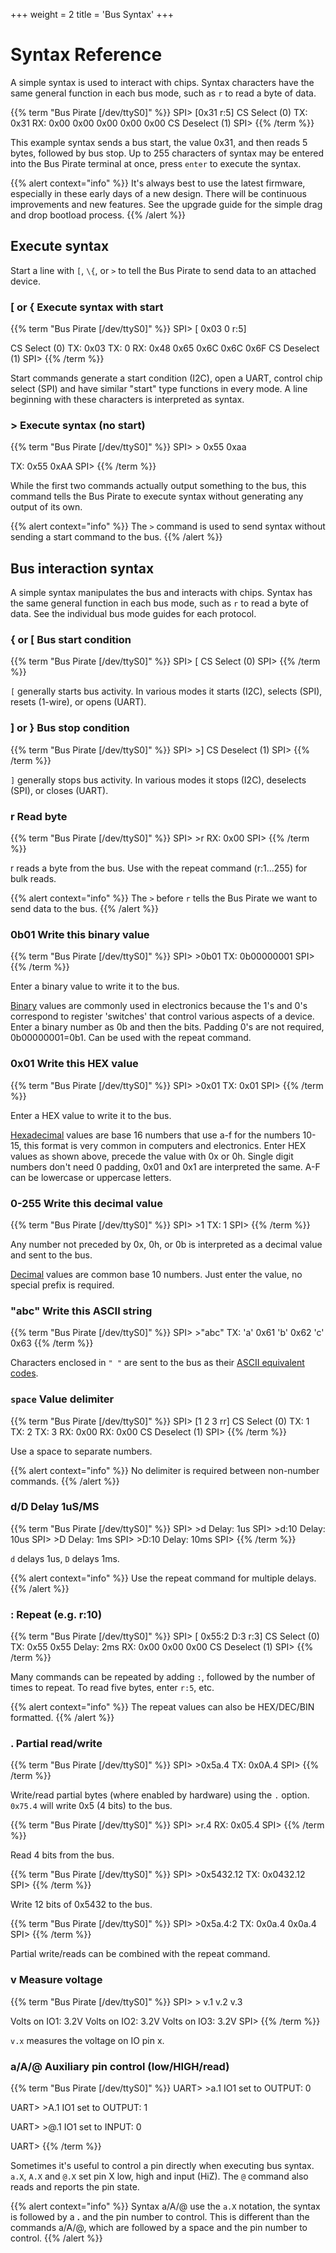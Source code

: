 +++
weight = 2
title = 'Bus Syntax'
+++


# Syntax Reference

A simple syntax is used to interact with chips. Syntax characters have
the same general function in each bus mode, such as ```r``` to read a byte
of data.

{{% term "Bus Pirate [/dev/ttyS0]" %}}
<span className="bp-prompt">SPI></span> [0x31 r:5]
<span className="bp-info">CS Select (0)</span>
<span className="bp-info"><span className="bp-info">TX:</span></span> 0x<span className="bp-float">31</span>
<span className="bp-info"><span className="bp-info">RX:</span></span> 0x<span className="bp-float">00</span> 0x<span className="bp-float">00</span> 0x<span className="bp-float">00</span> 0x<span className="bp-float">00</span> 0x<span className="bp-float">00</span>
<span className="bp-info">CS Deselect (1)</span>
<span className="bp-prompt">SPI></span> 
{{% /term %}}

This example syntax sends a bus start, the value 0x31, and then reads 5
bytes, followed by bus stop. Up to 255 characters of syntax may be
entered into the Bus Pirate terminal at once, press ```enter``` to execute the
syntax.

{{% alert context="info" %}}
It's always best to use the latest firmware, especially in these early days of a new design. There will be continuous improvements and new features. See the upgrade guide for the simple drag and drop bootload process.
{{% /alert %}}

## Execute syntax
Start a line with ```[```, ```\{```, or ```>``` to tell the Bus Pirate to send data to an attached device.
### **[ or \{** Execute syntax with start

{{% term "Bus Pirate [/dev/ttyS0]" %}}
<span className="bp-prompt">SPI></span> [ 0x03 0 r:5]

CS Select (0)
<span className="bp-info">TX:</span> 0x<span className="bp-float">03</span> 
<span className="bp-info">TX:</span> 0 
<span className="bp-info">RX:</span> 0x<span className="bp-float">48</span> 0x<span className="bp-float">65</span> 0x<span className="bp-float">6C</span> 0x<span className="bp-float">6C</span> 0x<span className="bp-float">6F</span> 
CS Deselect (1)
<span className="bp-prompt">SPI></span> 
{{% /term %}}

Start commands generate a start condition (I2C), open a UART, control chip select (SPI) and have similar "start" type functions in every mode. A line beginning with these characters is interpreted as syntax.

### **>** Execute syntax (no start)

{{% term "Bus Pirate [/dev/ttyS0]" %}}
<span className="bp-prompt">SPI></span> > 0x55 0xaa

<span className="bp-info">TX:</span> 0x<span className="bp-float">55</span> 0x<span className="bp-float">AA</span> 
<span className="bp-prompt">SPI></span> 
{{% /term %}}

While the first two commands actually output something to the bus, this command tells the Bus Pirate to execute syntax without generating any output of its own.

{{% alert context="info" %}}
The ```>``` command is used to send syntax without sending a start command to the bus.
{{% /alert %}}

## Bus interaction syntax 

A simple syntax manipulates the bus and interacts with chips.
Syntax has the same general function in each bus mode, such as
```r``` to read a byte of data. See the individual bus mode guides for
each protocol.

### **\{ or [** Bus start condition

{{% term "Bus Pirate [/dev/ttyS0]" %}}
<span className="bp-prompt">SPI></span> [
<span className="bp-info">CS Select (0)</span>
<span className="bp-prompt">SPI></span>
{{% /term %}}

```[``` generally starts bus activity. In various modes it starts (I2C),
selects (SPI), resets (1-wire), or opens (UART).

### **] or }** Bus stop condition

{{% term "Bus Pirate [/dev/ttyS0]" %}}
<span className="bp-prompt">SPI></span> >]
<span className="bp-info">CS Deselect (1)</span>
<span className="bp-prompt">SPI></span> 
{{% /term %}}

```]``` generally stops bus activity. In various modes it stops (I2C), deselects
(SPI), or closes (UART).

### **r** Read byte 
{{% term "Bus Pirate [/dev/ttyS0]" %}}
<span className="bp-prompt">SPI></span> >r
<span className="bp-info"><span className="bp-info">RX:</span></span> 0x<span className="bp-float">00</span>
<span className="bp-prompt">SPI></span> 
{{% /term %}}


r reads a byte from the bus. Use with the
repeat command (r:1...255) for bulk reads.

{{% alert context="info" %}}
The ```>``` before ```r``` tells the Bus Pirate we want to send data to the bus.
{{% /alert %}}

### **0b01** Write this binary value 

{{% term "Bus Pirate [/dev/ttyS0]" %}}
<span className="bp-prompt">SPI></span> >0b01
<span className="bp-info"><span className="bp-info">TX:</span></span> 0b<span className="bp-float">0000</span>0001
<span className="bp-prompt">SPI></span> 
{{% /term %}}

Enter a binary value to write it to the bus.

[Binary](http://en.wikipedia.org/wiki/Binary_numeral_system) values are
commonly used in electronics because the 1's and 0's correspond to
register 'switches' that control various aspects of a device. Enter a
binary number as 0b and then the bits. Padding 0's are not required,
0b00000001=0b1. Can be used with the repeat command.

### **0x01** Write this HEX value 

{{% term "Bus Pirate [/dev/ttyS0]" %}}
<span className="bp-prompt">SPI></span> >0x01
<span className="bp-info"><span className="bp-info">TX:</span></span> 0x<span className="bp-float">01</span>
<span className="bp-prompt">SPI></span> 
{{% /term %}}

Enter a HEX value to write it to the bus.

[Hexadecimal](http://en.wikipedia.org/wiki/Hexadecimal) values are base
16 numbers that use a-f for the numbers 10-15, this format is very
common in computers and electronics. Enter HEX values as shown above,
precede the value with 0x or 0h. Single digit numbers don't need 0
padding, 0x01 and 0x1 are interpreted the same. A-F can be lowercase or
uppercase letters.

### **0-255** Write this decimal value

{{% term "Bus Pirate [/dev/ttyS0]" %}}
<span className="bp-prompt">SPI></span> >1
<span className="bp-info"><span className="bp-info">TX:</span></span> 1
<span className="bp-prompt">SPI></span>
{{% /term %}}

Any number not preceded by 0x, 0h, or 0b is interpreted as a decimal value and sent to the bus.

[Decimal](http://en.wikipedia.org/wiki/Decimal) values are common base
10 numbers. Just enter the value, no special prefix is required.

### **"abc"** Write this ASCII string 

{{% term "Bus Pirate [/dev/ttyS0]" %}}
<span className="bp-prompt">SPI></span> >"abc"
<span className="bp-info"><span className="bp-info">TX:</span></span> 'a' 0x<span className="bp-float">61</span> 'b' 0x<span className="bp-float">62</span> 'c' 0x<span className="bp-float">63</span> 
{{% /term %}}

Characters enclosed in ```" "``` are sent to the bus as their [ASCII equivalent codes](https://en.wikipedia.org/wiki/ASCII).

### **```space```** Value delimiter

{{% term "Bus Pirate [/dev/ttyS0]" %}}
<span className="bp-prompt">SPI></span> [1 2 3  rr]
<span className="bp-info">CS Select (0)</span>
<span className="bp-info"><span className="bp-info">TX:</span></span> 1
<span className="bp-info"><span className="bp-info">TX:</span></span> 2
<span className="bp-info"><span className="bp-info">TX:</span></span> 3
<span className="bp-info"><span className="bp-info">RX:</span></span> 0x<span className="bp-float">00</span>
<span className="bp-info"><span className="bp-info">RX:</span></span> 0x<span className="bp-float">00</span>
<span className="bp-info">CS Deselect (1)</span>
<span className="bp-prompt">SPI></span>
{{% /term %}}

Use a space to separate numbers. 

{{% alert context="info" %}}
No delimiter is required between non-number commands.
{{% /alert %}}

### **d/D** Delay 1uS/MS 

{{% term "Bus Pirate [/dev/ttyS0]" %}}
<span className="bp-prompt">SPI></span> >d
<span className="bp-info"><span className="bp-info">Delay:</span></span> <span className="bp-float">1</span>us
<span className="bp-prompt">SPI></span> >d:10
<span className="bp-info"><span className="bp-info">Delay:</span></span> <span className="bp-float">10</span>us
<span className="bp-prompt">SPI></span> >D
<span className="bp-info"><span className="bp-info">Delay:</span></span> <span className="bp-float">1</span>ms
<span className="bp-prompt">SPI></span> >D:10
<span className="bp-info"><span className="bp-info">Delay:</span></span> <span className="bp-float">10</span>ms
<span className="bp-prompt">SPI></span> 
{{% /term %}}

```d``` delays 1us, ```D``` delays 1ms. 

{{% alert context="info" %}}
Use the repeat command for multiple delays.
{{% /alert %}}

### **:** Repeat (e.g. r:10) 

{{% term "Bus Pirate [/dev/ttyS0]" %}}
<span className="bp-prompt">SPI></span> [ 0x55:2 D:3 r:3]
<span className="bp-info">CS Select (0)</span>
<span className="bp-info"><span className="bp-info">TX:</span></span> 0x<span className="bp-float">55</span> 0x<span className="bp-float">55</span>
<span className="bp-info"><span className="bp-info">Delay:</span></span> <span className="bp-float">2</span>ms
<span className="bp-info"><span className="bp-info">RX:</span></span> 0x<span className="bp-float">00</span> 0x<span className="bp-float">00</span> 0x<span className="bp-float">00</span>
<span className="bp-info">CS Deselect (1)</span>
<span className="bp-prompt">SPI></span> 
{{% /term %}}

Many commands can be repeated by adding ```:```, followed by the number of times to repeat. To read five bytes, enter ```r:5```, etc. 

{{% alert context="info" %}}
The repeat values can also be HEX/DEC/BIN formatted.
{{% /alert %}}

### **.** Partial read/write

{{% term "Bus Pirate [/dev/ttyS0]" %}}
<span className="bp-prompt">SPI></span> >0x5a.4
<span className="bp-info"><span className="bp-info">TX:</span></span> 0x<span className="bp-float">0A</span>.4
<span className="bp-prompt">SPI></span>
{{% /term %}}

Write/read partial bytes (where enabled by hardware) using the ```.``` option. ```0x75.4``` will write 0x5 (4 bits) to the bus. 

{{% term "Bus Pirate [/dev/ttyS0]" %}}
<span className="bp-prompt">SPI></span> >r.4
<span className="bp-info"><span className="bp-info">RX:</span></span> 0x<span className="bp-float">05</span>.4
<span className="bp-prompt">SPI></span>
{{% /term %}}

Read 4 bits from the bus.

{{% term "Bus Pirate [/dev/ttyS0]" %}}
<span className="bp-prompt">SPI></span> >0x5432.12
<span className="bp-info"><span className="bp-info">TX:</span></span> 0x<span className="bp-float">04</span>32.12
<span className="bp-prompt">SPI></span>
{{% /term %}}

Write 12 bits of 0x5432 to the bus.

{{% term "Bus Pirate [/dev/ttyS0]" %}}
<span className="bp-prompt">SPI></span> >0x5a.4:2
<span className="bp-info"><span className="bp-info">TX:</span></span> 0x<span className="bp-float">0a</span>.4 0x<span className="bp-float">0a</span>.4
<span className="bp-prompt">SPI></span> 
{{% /term %}}

Partial write/reads can be combined with the repeat command.

### **v** Measure voltage

{{% term "Bus Pirate [/dev/ttyS0]" %}}
<span className="bp-prompt">SPI></span> > v.1 v.2 v.3

<span className="bp-info">Volts on IO1:</span> <span className="bp-float">3.2</span>V
<span className="bp-info">Volts on IO2:</span> <span className="bp-float">3.2</span>V
<span className="bp-info">Volts on IO3:</span> <span className="bp-float">3.2</span>V
<span className="bp-prompt">SPI></span> 
{{% /term %}}

```v.x``` measures the voltage on IO pin x.

### **a/A/@** Auxiliary pin control (low/HIGH/read)

{{% term "Bus Pirate [/dev/ttyS0]" %}}
<span className="bp-prompt">UART></span> >a.1
<span className="bp-info">IO<span className="bp-float">1<span className="bp-info"> set to</span></span></span> OUTPUT: <span className="bp-float">0</span>

<span className="bp-prompt">UART></span> >A.1
<span className="bp-info">IO<span className="bp-float">1<span className="bp-info"> set to</span></span></span> OUTPUT: <span className="bp-float">1</span>

<span className="bp-prompt">UART></span> >@.1
<span className="bp-info">IO<span className="bp-float">1<span className="bp-info"> set to</span></span></span> INPUT: <span className="bp-float">0</span>

<span className="bp-prompt">UART></span>
{{% /term %}}

Sometimes it's useful to control a pin directly when executing bus syntax. ```a.X```, ```A.X``` and ```@.X``` set pin X low, high and input (HiZ). The ```@``` command also reads and reports the pin state.

{{% alert context="info" %}}
Syntax a/A/@ use the ```a.X``` notation, the syntax is followed by a **.** and the pin number to control. This is different than the commands a/A/@, which are followed by a space and the pin number to control.
{{% /alert %}}

<DiscourseComments/>
